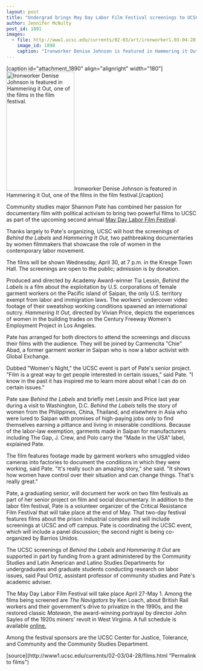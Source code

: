 ```yaml
---
layout: post
title: "Undergrad brings May Day Labor Film Festival screenings to UCSC April 30"
author: Jennifer McNulty
post_id: 1891
images:
  - file: http://www1.ucsc.edu/currents/02-03/art/ironworker1.03-04-28.180.jpg
    image_id: 1890
    caption: "Ironworker Denise Johnson is featured in Hammering it Out, one of the films in the film festival."
---
```


[caption id="attachment_1890" align="alignright" width="180"]<a href="http://localhost/mysite/wp-content/uploads/2003/04/ironworker1.03-04-28.180.jpg"><img class="size-full wp-image-1890" src="http://localhost/mysite/wp-content/uploads/2003/04/ironworker1.03-04-28.180.jpg" alt="Ironworker Denise Johnson is featured in Hammering it Out, one of the films in the film festival." width="180" height="315" /></a>Ironworker Denise Johnson is featured in Hammering it Out, one of the films in the film festival.[/caption]
<p>
  Community studies major Shannon Pate has combined her passion for documentary film with political activism to bring two powerful films to UCSC as part of the upcoming second annual <a href="http://www.reelwork.org">May Day Labor Film Festiva</a>l.
</p>
<p>
  Thanks largely to Pate's organizing, UCSC will host the screenings of <i>Behind the Labels</i> and <i>Hammering It Out,</i> two pathbreaking documentaries by women filmmakers that showcase the role of women in the contemporary labor movement.
</p>
<p>
  The films will be shown Wednesday, April 30, at 7 p.m. in the Kresge Town Hall. The screenings are open to the public; admission is by donation.<br>
</p>
<p>
  Produced and directed by Academy Award-winner Tia Lessin, <i>Behind the Labels</i> is a film about the exploitation by U.S. corporations of female garment workers on the Pacific island of Saipan, the only U.S. territory exempt from labor and immigration laws. The workers' undercover video footage of their sweatshop working conditions spawned an international outcry. <i>Hammering It Out,</i> directed by Vivian Price, depicts the experiences of women in the building trades on the Century Freeway Women's Employment Project in Los Angeles.<br>
</p>
<p>
  Pate has arranged for both directors to attend the screenings and discuss their films with the audience. They will be joined by Carmencita "Chie" Abad, a former garment worker in Saipan who is now a labor activist with Global Exchange.<br>
</p>
<p>
  Dubbed "Women's Night," the UCSC event is part of Pate's senior project. "Film is a great way to get people interested in certain issues," said Pate. "I know in the past it has inspired me to learn more about what I can do on certain issues."<br>
</p>
<p>
  Pate saw <i>Behind the Labels</i> and briefly met Lessin and Price last year during a visit to Washington, D.C. <i>Behind the Labels</i> tells the story of women from the Philippines, China, Thailand, and elsewhere in Asia who were lured to Saipan with promises of high-paying jobs only to find themselves earning a pittance and living in miserable conditions. Because of the labor-law exemption, garments made in Saipan for manufacturers including The Gap, J. Crew, and Polo carry the "Made in the USA" label, explained Pate.<br>
</p>
<p>
  The film features footage made by garment workers who smuggled video cameras into factories to document the conditions in which they were working, said Pate. "It's really such an amazing story," she said. "It shows how women have control over their situation and can change things. That's really great."<br>
</p>
<p>
  Pate, a graduating senior, will document her work on two film festivals as part of her senior project on film and social documentary. In addition to the labor film festival, Pate is a volunteer organizer of the Critical Resistance Film Festival that will take place at the end of May. That two-day festival features films about the prison industrial complex and will include screenings at UCSC and off campus. Pate is coordinating the UCSC event, which will include a panel discussion; the second night is being co-organized by Barrios Unidos.<br>
</p>
<p>
  The UCSC screenings of <i>Behind the Labels</i> and <i>Hammering It Out</i> are supported in part by funding from a grant administered by the Community Studies and Latin American and Latino Studies Departments for undergraduates and graduate students conducting research on labor issues, said Paul Ortiz, assistant professor of community studies and Pate's academic adviser.<br>
</p>
<p>
  The May Day Labor Film Festival will take place April 27-May 1. Among the films being screened are <i>The Navigators</i> by Ken Loach, about British Rail workers and their government's drive to privatize in the 1990s, and the restored classic <i>Matewan</i>, the award-winning portrayal by director John Sayles of the 1920s miners' revolt in West Virginia. A full schedule is available <a href="www.reelwork.org">online.</a>
</p>
<p>
  Among the festival sponsors are the UCSC Center for Justice, Tolerance, and Community and the Community Studies Department.
</p>
[source](http://www1.ucsc.edu/currents/02-03/04-28/films.html "Permalink to films")
